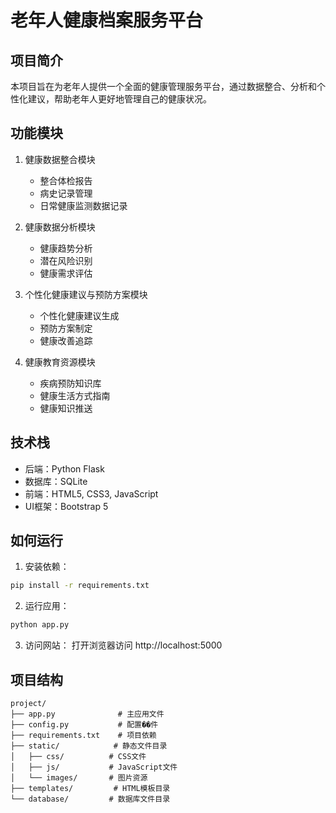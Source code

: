 # 老年人健康档案服务平台

## 项目简介
本项目旨在为老年人提供一个全面的健康管理服务平台，通过数据整合、分析和个性化建议，帮助老年人更好地管理自己的健康状况。

## 功能模块
1. 健康数据整合模块
   - 整合体检报告
   - 病史记录管理
   - 日常健康监测数据记录

2. 健康数据分析模块
   - 健康趋势分析
   - 潜在风险识别
   - 健康需求评估

3. 个性化健康建议与预防方案模块
   - 个性化健康建议生成
   - 预防方案制定
   - 健康改善追踪

4. 健康教育资源模块
   - 疾病预防知识库
   - 健康生活方式指南
   - 健康知识推送

## 技术栈
- 后端：Python Flask
- 数据库：SQLite
- 前端：HTML5, CSS3, JavaScript
- UI框架：Bootstrap 5

## 如何运行
1. 安装依赖：
```bash
pip install -r requirements.txt
```

2. 运行应用：
```bash
python app.py
```

3. 访问网站：
打开浏览器访问 http://localhost:5000

## 项目结构
```
project/
├── app.py              # 主应用文件
├── config.py           # 配置��件
├── requirements.txt    # 项目依赖
├── static/            # 静态文件目录
│   ├── css/          # CSS文件
│   ├── js/           # JavaScript文件
│   └── images/       # 图片资源
├── templates/         # HTML模板目录
└── database/         # 数据库文件目录
``` 